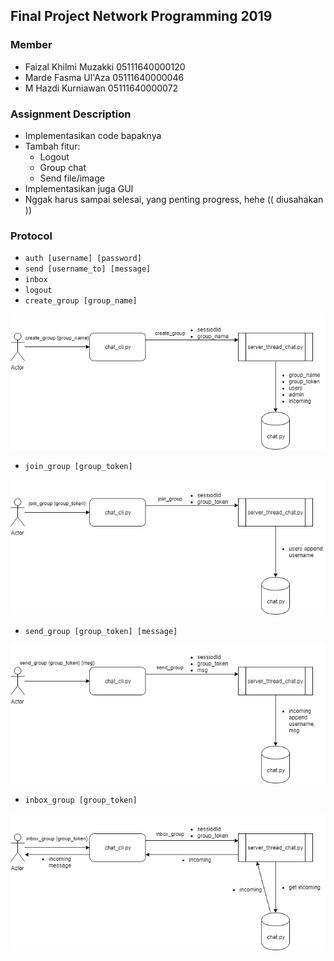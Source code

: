 ## Final Project Network Programming 2019

### Member
- Faizal Khilmi Muzakki 05111640000120
- Marde Fasma Ul'Aza 05111640000046
- M Hazdi Kurniawan 05111640000072

### Assignment Description
- Implementasikan code bapaknya
- Tambah fitur:
    - Logout
    - Group chat
    - Send file/image
- Implementasikan juga GUI
- Nggak harus sampai selesai, yang penting progress, hehe (( diusahakan ))

### Protocol
- `auth [username] [password]`
- `send [username_to] [message]`
- `inbox`
- `logout`
- `create_group [group_name]`

![create_group](img/fpprogjar-create_group.png)

- `join_group [group_token]`

![join_group](img/fpprogjar-join_group.png)

- `send_group [group_token] [message]`

![send_group](img/fpprogjar-send_group.png)

- `inbox_group [group_token]`

![inbox_group](img/fpprogjar-inbox_group.png)
